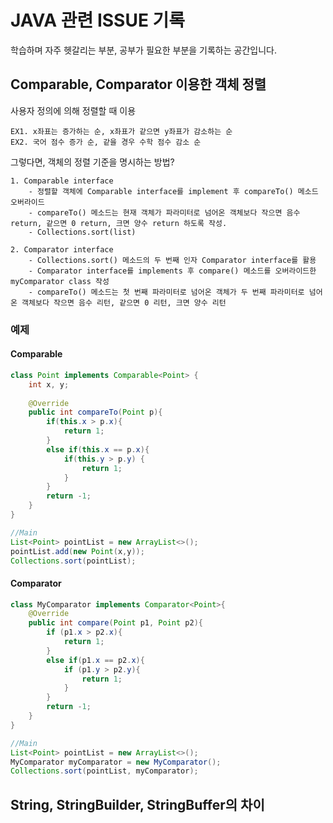 # JAVA 관련 ISSUE 기록
학습하며 자주 헷갈리는 부분, 공부가 필요한 부분을 기록하는 공간입니다.

## Comparable, Comparator 이용한 객체 정렬
사용자 정의에 의해 정렬할 때 이용

	EX1. x좌표는 증가하는 순, x좌표가 같으면 y좌표가 감소하는 순
    EX2. 국어 점수 증가 순, 같을 경우 수학 점수 감소 순

그렇다면, 객체의 정렬 기준을 명시하는 방법?

	1. Comparable interface
		- 정렬할 객체에 Comparable interface를 implement 후 compareTo() 메소드 오버라이드
		- compareTo() 메소드는 현재 객체가 파라미터로 넘어온 객체보다 작으면 음수 return, 같으면 0 return, 크면 양수 return 하도록 작성.
		- Collections.sort(list) 
		
	2. Comparator interface
		- Collections.sort() 메소드의 두 번째 인자 Comparator interface를 활용
		- Comparator interface를 implements 후 compare() 메소드를 오버라이드한 myComparator class 작성
		- compareTo() 메소드는 첫 번째 파라미터로 넘어온 객체가 두 번째 파라미터로 넘어온 객체보다 작으면 음수 리턴, 같으면 0 리턴, 크면 양수 리턴

### 예제
#### Comparable
```java
class Point implements Comparable<Point> {
	int x, y;
    
    @Override
    public int compareTo(Point p){
    	if(this.x > p.x){
        	return 1;
        }
        else if(this.x == p.x){
        	if(this.y > p.y) {
            	return 1;
            }
        }
        return -1;
    }
}

//Main
List<Point> pointList = new ArrayList<>();
pointList.add(new Point(x,y));
Collections.sort(pointList);
```

#### Comparator
```java
class MyComparator implements Comparator<Point>{
	@Override
    public int compare(Point p1, Point p2){
    	if (p1.x > p2.x){
        	return 1;
        }
        else if(p1.x == p2.x){
        	if (p1.y > p2.y){
            	return 1;
            }
        }
        return -1;
    }
}

//Main
List<Point> pointList = new ArrayList<>();
MyComparator myComparator = new MyComparator();
Collections.sort(pointList, myComparator);
```

## String, StringBuilder, StringBuffer의 차이